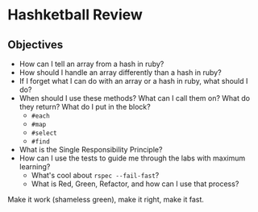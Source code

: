 # Hashketball Review

## Objectives

* How can I tell an array from a hash in ruby?
* How should I handle an array differently than a hash in ruby?
* If I forget what I can do with an array or a hash in ruby, what should I do?
* When should I use these methods? What can I call them on? What do they return? What do I put in the block?
  * `#each`
  * `#map`
  * `#select`
  * `#find`
* What is the Single Responsibility Principle?
* How can I use the tests to guide me through the labs with maximum learning?
  * What's cool about `rspec --fail-fast`?
  * What is Red, Green, Refactor, and how can I use that process?



Make it work (shameless green), make it right, make it fast.

